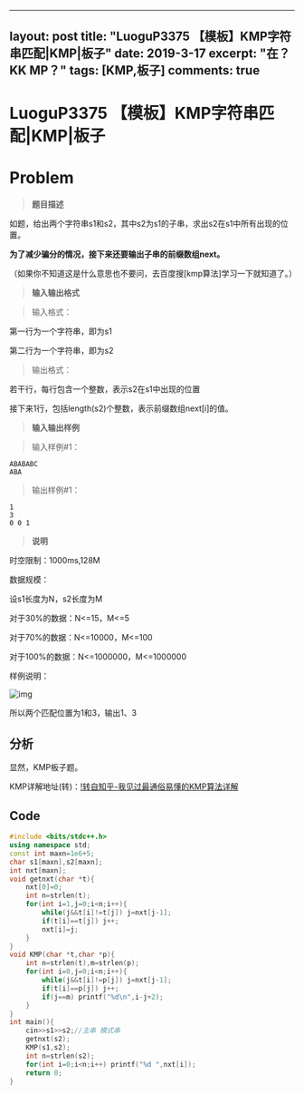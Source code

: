 

---
layout: post
title: "LuoguP3375 【模板】KMP字符串匹配|KMP|板子"
date: 2019-3-17
excerpt: "在？<br>KK MP？"
tags: [KMP,板子]
comments: true
---

# LuoguP3375 【模板】KMP字符串匹配|KMP|板子

# Problem

> **题目描述**

如题，给出两个字符串s1和s2，其中s2为s1的子串，求出s2在s1中所有出现的位置。

**为了减少骗分的情况，接下来还要输出子串的前缀数组next。**

（如果你不知道这是什么意思也不要问，去百度搜[kmp算法]学习一下就知道了。）

> **输入输出格式**

> 输入格式：

第一行为一个字符串，即为s1

第二行为一个字符串，即为s2

>输出格式：

若干行，每行包含一个整数，表示s2在s1中出现的位置

接下来1行，包括length(s2)个整数，表示前缀数组next[i]的值。

>  **输入输出样例**

>  输入样例#1：

```
ABABABC
ABA
```

>  输出样例#1：

```
1
3
0 0 1 
```

> **说明**

时空限制：1000ms,128M

数据规模：

设s1长度为N，s2长度为M

对于30%的数据：N<=15，M<=5

对于70%的数据：N<=10000，M<=100

对于100%的数据：N<=1000000，M<=1000000

样例说明：

![img](https://cdn.luogu.org/upload/pic/2257.png) 

所以两个匹配位置为1和3，输出1、3

## 分析

显然，KMP板子题。

KMP详解地址(转)：[!转自知乎-我见过最通俗易懂的KMP算法详解]("https://blog.csdn.net/x__1998/article/details/79951598")

## Code

```cpp
#include <bits/stdc++.h>
using namespace std;
const int maxn=1e6+5;
char s1[maxn],s2[maxn];
int nxt[maxn];
void getnxt(char *t){
	nxt[0]=0;
	int n=strlen(t);
	for(int i=1,j=0;i<n;i++){
		while(j&&t[i]!=t[j]) j=nxt[j-1];
		if(t[i]==t[j]) j++;
		nxt[i]=j;
	}
}
void KMP(char *t,char *p){
	int n=strlen(t),m=strlen(p);
	for(int i=0,j=0;i<n;i++){
		while(j&&t[i]!=p[j]) j=nxt[j-1];
		if(t[i]==p[j]) j++;
		if(j==m) printf("%d\n",i-j+2);
	}
}
int main(){
	cin>>s1>>s2;//主串 模式串
	getnxt(s2);
	KMP(s1,s2);
	int n=strlen(s2);
	for(int i=0;i<n;i++) printf("%d ",nxt[i]);
	return 0;
}
```

